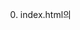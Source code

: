 0. index.html의 <style> tag에 css 작성

1. Array.prototype.reduce(callback[,initialValue])
    acc(return 값), cur(현재 값), idx(현재 index), src(원본 배열) 4개의 인자를 갖는다.
    - accumulator(acc) : 콜백의 반환값을 누적. 콜백의 이전 반환값 또는, 콜백의 첫번째 호출이면서 initialValue를 제공한 경우에는 initialValue 값
    - currentValue(cur) : 처리할 현재 요소
    - currentIndex(idx) : 처리할 현재 요소의 인덱스. initialValue를 제공한 경우 0, 아니면 1부터 시작
    - array : reduce()를 호출할 배열

    ex) 
    [0, 1, 2, 3, 4].reduce(function(accumulator, currentValue, currentIndex, array) {
    return accumulator + currentValue;
    });

    result.reduce((a, c) => a+c)

2. 삼항 연산자
    조건문 ? 조건문이 true 일 때 실행 : 조건문이 false 일 때 실행; 
    둘 중 하나에 처리할 것이 없다면 null 반환
    jsx 에서는 false, undefined, null 은 태그가 없음을 뜻함.

3. 함수 최적화(렌더링)
    - useMemo, useCallback 사용해서 관리

4. setTimeout / clearTimeout
5. useRef
    - state 와 ref 의 차이?
        - state 는 바뀌면 return 부분이 다시 랜더링 됨
        - 값이 바뀌어도 다시 랜더링 되지 않게 하기위한 값은 ref에 넣어 둠
        - 값이 바뀌긴 하지만 화면에 영향을 주고싶지 않을때 ref 를 씀